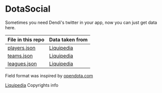 # DotaSocial

Sometimes you need Dendi's twitter in your app, now you can just get data here.

File in this repo | Data taken from
--- | ---
[players.json](https://raw.githubusercontent.com/dotaspirit/dotasocial/master/players.json) | [Liquipedia](https://liquipedia.net/dota2/Portal:Players)
[teams.json](https://raw.githubusercontent.com/dotaspirit/dotasocial/master/teams.json) | [Liquipedia](https://liquipedia.net/dota2/Portal:Teams)
[leagues.json](https://raw.githubusercontent.com/dotaspirit/dotasocial/master/leagues.json) | [Liquipedia](https://liquipedia.net/dota2/Portal:Tournaments)

Field format was inspired by [opendota.com](https://opendota.com)

[Liquipedia](https://liquipedia.net/commons/Liquipedia:Copyrights) Copyrights info
